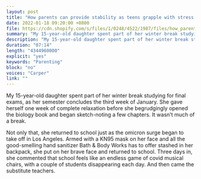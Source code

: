 ```yaml
---
layout: post
title: "How parents can provide stability as teens grapple with stress and uncertainty"
date: 2022-01-18 09:20:00 +0800
file: https://cdn.shopify.com/s/files/1/0248/4522/1987/files/how_parents_can_provide_stability_as_teens_grapple_with_stress_and_uncertainty.mp3?v=1642468782
summary: "My 15-year-old daughter spent part of her winter break studying for final exams, as her semester concludes the third week of January. She gave herself one week of complete relaxation before she begrudgingly opened the biology book and began sketch-noting a few chapters. It wasn’t much of a break."
description: "My 15-year-old daughter spent part of her winter break studying for final exams, as her semester concludes the third week of January. She gave herself one week of complete relaxation before she begrudgingly opened the biology book and began sketch-noting a few chapters. It wasn’t much of a break."
duration: "07:14"
length: "4344960000"
explicit: "yes"
keywords: "Parenting"
block: "no"
voices: "Carper"
link: ""
---
```


My 15-year-old daughter spent part of her winter break studying for final exams, as her semester concludes the third week of January. She gave herself one week of complete relaxation before she begrudgingly opened the biology book and began sketch-noting a few chapters. It wasn’t much of a break.

Not only that, she returned to school just as the omicron surge began to take off in Los Angeles. Armed with a KN95 mask on her face and all the good-smelling hand sanitizer Bath & Body Works has to offer stashed in her backpack, she put on her brave face and returned to school. Three days in, she commented that school feels like an endless game of covid musical chairs, with a couple of students disappearing each day. And then came the substitute teachers.
